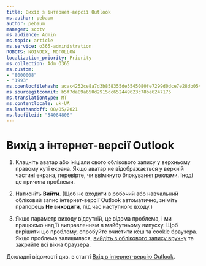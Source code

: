 ```yaml
---
title: Вихід з інтернет-версії Outlook
ms.author: pebaum
author: pebaum
manager: scotv
ms.audience: Admin
ms.topic: article
ms.service: o365-administration
ROBOTS: NOINDEX, NOFOLLOW
localization_priority: Priority
ms.collection: Adm_O365
ms.custom:
- "8000008"
- "1993"
ms.openlocfilehash: acac4252ce8a7d3b858355de5545080fe7299d0dce7e28db05436e2b06e8c3f6
ms.sourcegitcommit: b5f7da89a650d2915dc652449623c78be6247175
ms.translationtype: MT
ms.contentlocale: uk-UA
ms.lasthandoff: 08/05/2021
ms.locfileid: "54084808"
---
```

# <a name="sign-out-of-outlook-on-the-web"></a>Вихід з інтернет-версії Outlook

1. Клацніть аватар або ініціали свого облікового запису у верхньому правому куті екрана. Якщо аватар не відображається у верхній частині екрана, перевірте, чи ввімкнуто блокування реклами. Іноді це причина проблеми.

2. Натисніть **Вийти**. (Щоб не входити в робочий або навчальний обліковий запис інтернет-версії Outlook автоматично, зніміть прапорець **Не виходити**, під час наступного входу.)

3. Якщо параметр виходу відсутній, це відома проблема, і ми працюємо над її виправленням в майбутньому випуску.  Щоб вирішити цю проблему, спробуйте очистити кеш та cookie браузера.  Якщо проблема залишилася, [вийдіть з облікового запису вручну](https://login.live.com/logout.srf) та закрийте всі вікна браузера.

Докладні відомості див. в статті [Вхід в інтернет-версію Outlook](https://support.office.com/article/how-to-sign-in-to-outlook-on-the-web-763fab4d-0138-4814-b450-37fc286bcb79).
